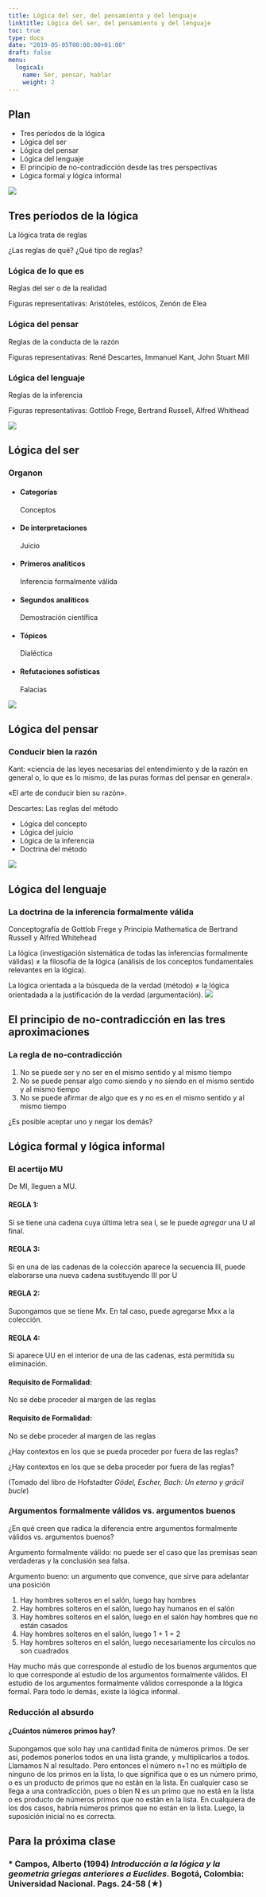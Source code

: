 ```yaml
---
title: Lógica del ser, del pensamiento y del lenguaje
linktitle: Lógica del ser, del pensamiento y del lenguaje
toc: true
type: docs
date: "2019-05-05T00:00:00+01:00"
draft: false
menu:
  logica1:
    name: Ser, pensar, hablar
    weight: 2
---
```


## Plan

- Tres períodos de la lógica
- Lógica del ser
- Lógica del pensar
- Lógica del lenguaje
- El principio de no-contradicción desde las tres perspectivas
- Lógica formal y lógica informal


![](/courses/hfc/_index_files/borde.jpg)


## Tres períodos de la lógica


La lógica trata de reglas

¿Las reglas de qué? ¿Qué tipo de reglas?


### Lógica de lo que es

Reglas del ser o de la realidad

Figuras representativas: Aristóteles, estóicos, Zenón de Elea

### Lógica del pensar

Reglas de la conducta de la razón

Figuras representativas: René Descartes, Immanuel Kant, John Stuart Mill

### Lógica del lenguaje

Reglas de la inferencia

Figuras representativas: Gottlob Frege, Bertrand Russell, Alfred Whithead

![](/courses/hfc/_index_files/borde.jpg)


## Lógica del ser


### Organon

* #### Categorías
    
    Conceptos
    
* #### De interpretaciones
    
    Juicio
    
* #### Primeros analíticos
    
    Inferencia formalmente válida
    

* #### Segundos analíticos
    
    Demostración científica
    
* #### Tópicos
    
    Dialéctica
    
* #### Refutaciones sofísticas
    
    Falacias
    

![](/courses/hfc/_index_files/borde.jpg)

## Lógica del pensar

### Conducir bien la razón

Kant: «ciencia de las leyes necesarias del entendimiento y de la razón en general o, lo que es lo mismo, de las puras formas del pensar en general».

«El arte de conducir bien su razón».

Descartes: Las reglas del método

* Lógica del concepto
* Lógica del juicio
* Lógica de la inferencia
* Doctrina del método

![](/courses/hfc/_index_files/borde.jpg)

## Lógica del lenguaje


### La doctrina de la inferencia formalmente válida

Conceptografía de Gottlob Frege y Principia Mathematica de Bertrand Russell y Alfred Whitehead

La lógica (investigación sistemática de todas las inferencias formalmente válidas) ≠ la filosofía de la lógica (análisis de los conceptos fundamentales relevantes en la lógica).

La lógica orientada a la búsqueda de la verdad (método) ≠ la lógica orientadada a la justificación de la verdad (argumentación).
![](/courses/hfc/_index_files/borde.jpg)

## El principio de no-contradicción en las tres aproximaciones

### La regla de no-contradicción

1.  No se puede ser y no ser en el mismo sentido y al mismo tiempo
2.  No se puede pensar algo como siendo y no siendo en el mismo sentido y al mismo tiempo
3.  No se puede afirmar de algo que es y no es en el mismo sentido y al mismo tiempo

¿Es posible aceptar uno y negar los demás?

## Lógica formal y lógica informal

### El acertijo MU

De MI, lleguen a MU. 


#### REGLA 1:

Si se tiene una cadena cuya última letra sea I, se le puede *agregar* una U al final.

#### REGLA 3:

Si en una de las cadenas de la colección aparece la secuencia III, puede elaborarse una nueva cadena sustituyendo III por U

#### REGLA 2:

Supongamos que se tiene Mx. En tal caso, puede agregarse Mxx a la colección.

#### REGLA 4:

Si aparece UU en el interior de una de las cadenas, está permitida su eliminación.

#### Requisito de Formalidad:

No se debe proceder al margen de las reglas

#### Requisito de Formalidad:

No se debe proceder al margen de las reglas

¿Hay contextos en los que se pueda proceder por fuera de las reglas?

¿Hay contextos en los que se deba proceder por fuera de las reglas?



(Tomado del libro de Hofstadter *Gödel, Escher, Bach: Un eterno y grácil bucle*)

### Argumentos formalmente válidos vs. argumentos buenos

¿En qué creen que radica la diferencia entre argumentos formalmente válidos vs. argumentos buenos?

Argumento formalmente válido: no puede ser el caso que las premisas sean verdaderas y la conclusión sea falsa.

Argumento bueno: un argumento que convence, que sirve para adelantar una posición

1.  Hay hombres solteros en el salón, luego hay hombres
2.  Hay hombres solteros en el salón, luego hay humanos en el salón
3.  Hay hombres solteros en el salón, luego en el salón hay hombres que no están casados
4.  Hay hombres solteros en el salón, luego 1 + 1 = 2
5.  Hay hombres solteros en el salón, luego necesariamente los círculos no son cuadrados

Hay mucho más que corresponde al estudio de los buenos argumentos que lo que corresponde al estudio de los argumentos formalmente válidos. El estudio de los argumentos formalmente válidos corresponde a la lógica formal. Para todo lo demás, existe la lógica informal.

### Reducción al absurdo

#### ¿Cuántos números primos hay?

Supongamos que solo hay una cantidad finita de números primos. De ser así, podemos ponerlos todos en una lista grande, y multiplicarlos a todos. Llamamos N al resultado. Pero entonces el número n+1 no es múltiplo de ninguno de los primos en la lista, lo que significa que o es un número primo, o es un producto de primos que no están en la lista. En cualquier caso se llega a una contradicción, pues o bien N es un primo que no está en la lista o es producto de números primos que no están en la lista. En cualquiera de los dos casos, habría números primos que no están en la lista. Luego, la suposición inicial no es correcta.

## Para la próxima clase

### * Campos, Alberto (1994) _Introducción a la lógica y la geometría griegas anteriores a Euclides_. Bogotá, Colombia: Universidad Nacional. Pags. 24-58 (★)